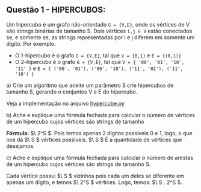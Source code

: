 ## Questão 1 - HIPERCUBOS:

Um hipercubo é um grafo não-orientado `G = {V,E}`, onde os vértices de V são strings binárias de tamanho S. Dois vértices `i,j ∈ V` estão conectados se, e somente se, as strings representadas por i e j diferem em somente um dígito. Por exemplo: 

- O 1-hipercubo é o grafo `G = {V,E}`, tal que `V = {0,1}` e `E = {(0,1)}`
- O 2-hipercubo é o grafo `G = {V,E}`, tal que `V = { '00', '01', '10', '11' }` e `E = { ('00', '01'), ('00', '10'), ('11', '01'), ('11', '10') }`

a) Crie um algoritmo que aceite um parâmetro S crie hipercubos de tamanho S, gerando o conjuntos V e E do hipercubo.

Veja a implementação no arquivo [hypercube.py](./hypercube.py)


b) Ache e explique uma fórmula fechada para calcular o número de vértices de um hipercubo cujos vértices são strings de tamanho

**Fórmula:** $\ 2^S $. Pois temos apenas 2 dígitos possíveis 0 e 1, logo, o que nos dá $\ S $ vértices possíveis. $\ S $ É a quantidade de vértices que desejamos.


c) Ache e explique uma fórmula fechada para calcular o número de arestas de um hipercubo cujos vértices são strings de tamanho S.

Cada vértice possui $\ S $ vizinhos pois cada um deles se diferente em apenas um dígito, e temos $\ 2^S $ vértices. Logo, temos: $\ S . 2^S $.
